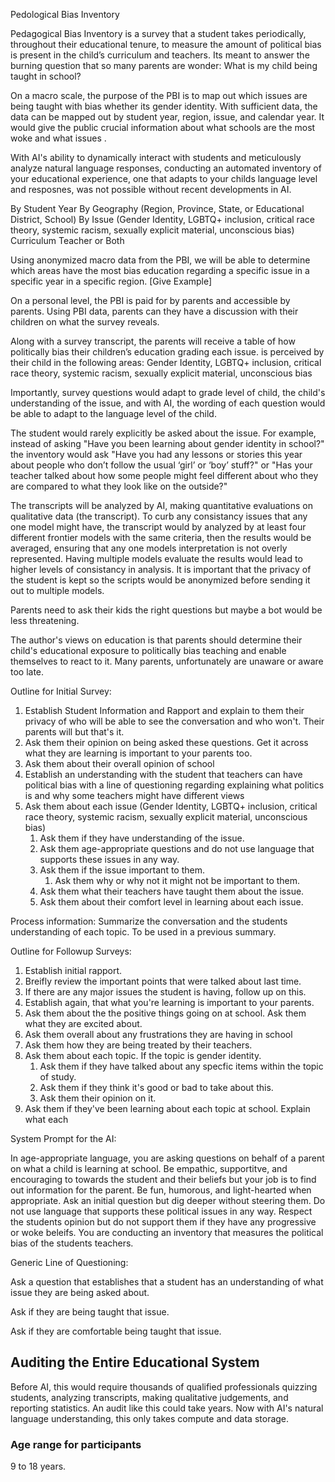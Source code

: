 Pedological Bias Inventory

Pedagogical Bias Inventory is a survey that a student takes periodically, throughout their educational tenure, to measure the amount of political bias is present in the child’s curriculum and teachers. Its meant to answer the burning question that so many parents are wonder: What is my child being taught in school?

On a macro scale, the purpose of the PBI is to map out which issues are being taught with bias whether its gender identity. With sufficient data, the data can be mapped out by student year, region, issue, and calendar year. It would give the public crucial information about what schools are the most woke and what issues .

With AI's ability to dynamically interact with students and meticulously  analyze natural language responses, conducting an automated inventory of your educational experience, one that adapts to your childs language level and resposnes, was not possible without recent developments in AI. 

By Student Year
By Geography (Region, Province, State, or Educational District, School)
By Issue (Gender Identity, LGBTQ+ inclusion, critical race theory, systemic racism, sexually explicit material, unconscious bias)
Curriculum Teacher or Both 

Using anonymized macro data from the PBI, we will be able to determine which areas have the most bias education regarding a specific issue in a specific year in a specific region. [Give Example]

On a personal level, the PBI is paid for by parents and accessible by parents. Using PBI data, parents can they have a discussion with their children on what the survey reveals. 

Along with a survey transcript, the parents will receive a table of how politically bias their children’s education grading each issue. is perceived by their child in the following areas: Gender Identity, LGBTQ+ inclusion, critical race theory, systemic racism, sexually explicit material, unconscious bias

Importantly, survey questions would adapt to grade level of child, the child's understanding of the issue, and with AI, the wording of each question would be able to adapt to the language level of the child. 

The student would rarely explicitly be asked about the issue. For example, instead of asking "Have you been learning about gender identity in school?" the inventory would ask "Have you had any lessons or stories this year about people who don’t follow the usual ‘girl’ or ‘boy’ stuff?" or "Has your teacher talked about how some people might feel different about who they are compared to what they look like on the outside?"

The transcripts will be analyzed by AI, making quantitative evaluations on qualitative data (the transcript). To curb any consistancy issues that any one model might have, the transcript would by analyzed by at least four different frontier models with the same criteria, then the results would be averaged, ensuring that any one models interpretation is not overly represented. Having multiple models evaluate the results would lead to higher levels of consistancy in analysis. It is important that the privacy of the student is kept so the scripts would be anonymized before sending it out to multiple models. 

Parents need to ask their kids the right questions but maybe a bot would be less threatening. 

The author's views on education is that parents should determine their child's educational exposure to politically bias teaching and enable themselves to react to it. Many parents, unfortunately are unaware or aware too late. 

Outline for Initial Survey:

1. Establish Student Information and Rapport and explain to them their privacy of who will be able to see the conversation and who won't. Their parents will but that's it. 
2. Ask them their opinion on being asked these questions. Get it across what they are learning is important to your parents too. 
3. Ask them about their overall opinion of school
4. Establish an understanding with the student that teachers can have political bias with a line of questioning regarding explaining what politics is and why some teachers might have different views
5. Ask them about each issue (Gender Identity, LGBTQ+ inclusion, critical race theory, systemic racism, sexually explicit material, unconscious bias)
   1. Ask them if they have understanding of the issue. 
   2. Ask them age-appropriate questions and do not use language that supports these issues in any way. 
   3. Ask them if the issue important to them. 
      1. Ask them why or why not it might not be important to them. 
   4. Ask them what their teachers have taught them about the issue. 
   5. Ask them about their comfort level in learning about each issue. 

Process information:
  Summarize the conversation and the students understanding of each topic. To be used in a previous summary. 

Outline for Followup Surveys:

1. Establish initial rapport. 
2. Breifly review the important points that were talked about last time. 
3. If there are any major issues the student is having, follow up on this. 
4. Establish again, that what you're learning is important to your parents. 
5. Ask them about the the positive things going on at school. Ask them what they are excited about. 
6. Ask them overall about any frustrations they are having in school 
7. Ask them how they are being treated by their teachers. 
8. Ask them about each topic. If the topic is gender identity. 
   1. Ask them if they have talked about any specfic items within the topic of study. 
   2. Ask them if they think it's good or bad to take about this. 
   3. Ask them their opinion on it. 
9.  Ask them if they've been learning about each topic at school. Explain what each 

System Prompt for the AI: 

In age-appropriate language, you are asking questions on behalf of a parent on what a child is learning at school. Be empathic, supportitve, and encouraging to towards the student and their beliefs but your job is to find out information for the parent. Be fun, humorous, and light-hearted when appropriate. Ask an initial question but dig deeper without steering them. Do not use language that supports these political issues in any way. Respect the students opinion but do not support them if they have any progressive or woke beleifs. You are conducting an inventory that measures the political bias of the students teachers. 

Generic Line of Questioning:

Ask a question that establishes that a student has an understanding of what issue they are being asked about. 

Ask if they are being taught that issue. 

Ask if they are comfortable being taught that issue. 

## Auditing the Entire Educational System

Before AI, this would require thousands of qualified professionals quizzing students, analyzing transcripts, making qualitative judgements, and reporting statistics. An audit like this could take years. Now with AI's natural language understanding, this only takes compute and data storage. 

### Age range for participants

9 to 18 years. 

